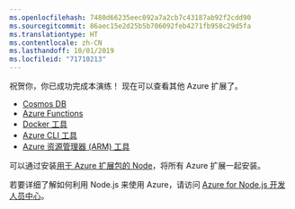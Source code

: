 ```yaml
---
ms.openlocfilehash: 7480d66235eec092a7a2cb7c43187ab92f2cdd90
ms.sourcegitcommit: 86aec15e2d25b5b706092feb4271fb958c29d5fa
ms.translationtype: HT
ms.contentlocale: zh-CN
ms.lasthandoff: 10/01/2019
ms.locfileid: "71710213"
---
```

祝贺你，你已成功完成本演练！ 现在可以查看其他 Azure 扩展了。

* [Cosmos DB](https://marketplace.visualstudio.com/items?itemName=ms-azuretools.vscode-cosmosdb)
* [Azure Functions](https://marketplace.visualstudio.com/items?itemName=ms-azuretools.vscode-azurefunctions)
* [Docker 工具](https://marketplace.visualstudio.com/items?itemName=ms-azuretools.vscode-docker)
* [Azure CLI 工具](https://marketplace.visualstudio.com/items?itemName=ms-vscode.azurecli)
* [Azure 资源管理器 (ARM) 工具](https://marketplace.visualstudio.com/items?itemName=msazurermtools.azurerm-vscode-tools)

可以通过安装[用于 Azure 扩展包的 Node](https://marketplace.visualstudio.com/items?itemName=ms-vscode.vscode-node-azure-pack)，将所有 Azure 扩展一起安装。

若要详细了解如何利用 Node.js 来使用 Azure，请访问 [Azure for Node.js 开发人员中心](https://docs.microsoft.com/azure/javascript)。
